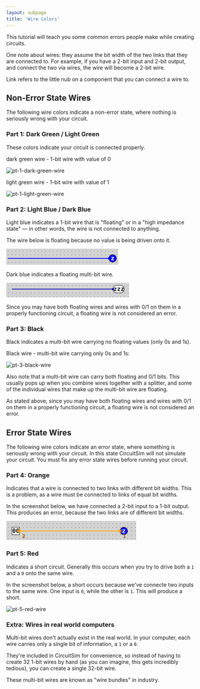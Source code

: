 ```yaml
---
layout: subpage
title: 'Wire Colors'
---
```


This tutorial will teach you some common errors people make while creating circuits.

One note about wires: they assume the bit width of the two links that they are
connected to. For example, if you have a 2-bit input and 2-bit output, and connect
the two via wires, the wire will become a 2-bit wire.

Link refers to the little nub on a component that you can connect a wire to.

## Non-Error State Wires

The following wire colors indicate a non-error state, where nothing is seriously
wrong with your circuit.

### Part 1: Dark Green / Light Green

These colors indicate your circuit is connected properly.

dark green wire - 1-bit wire with value of 0

![pt-1-dark-green-wire]

light green wire - 1-bit wire with value of 1

![pt-1-light-green-wire]

### Part 2: Light Blue / Dark Blue

Light blue indicates a 1-bit wire that is "floating" or in a "high impedance
state" — in other words, the wire is not connected to anything.

The wire below is floating because no value is being driven onto it.

![pt-2-blue-wire]

Dark blue indicates a floating multi-bit wire.

![pt-3-dark-blue-wire-uninit]

Since you may have both floating wires and wires with 0/1 on them in a properly
functioning circuit, a floating wire is not considered an error.

### Part 3: Black

Black indicates a multi-bit wire carrying no floating values (only 0s and 1s).

Black wire - multi-bit wire carrying only 0s and 1s:

![pt-3-black-wire]

Also note that a multi-bit wire can carry both floating and 0/1 bits.
This usually pops up when you combine wires together with a splitter, and
some of the individual wires that make up the multi-bit wire are floating.

As stated above, since you may have both floating wires and wires with 0/1 on
them in a properly functioning circuit, a floating wire is not considered an
error.

## Error State Wires

The following wire colors indicate an error state, where something is seriously
wrong with your circuit. In this state CircuitSim will not simulate your circuit.
You must fix any error state wires before running your circuit.

### Part 4: Orange

Indicates that a wire is connected to two links with different bit widths.
This is a problem, as a wire must be connected to links of equal bit widths.

In the screenshot below, we have connected a 2-bit input to a 1-bit output. This
produces an error, because the two links are of different bit widths.

![pt-4-orange-wire]

### Part 5: Red

Indicates a short circuit. Generally this occurs when you try to drive both a 
`1` and a `0` onto the same wire.

In the screenshot below, a short occurs because we've connecte two inputs to
the same wire. One input is `0`, while the other is `1`. This will produce a short.

![pt-5-red-wire]

### Extra: Wires in real world computers

Multi-bit wires don't actually exist in the real world. In your computer, each wire
carries only a single bit of information, a `1` or a `0`. 

They're included in CircuitSim for convenience, so instead of having to create 32 1-bit wires by hand 
(as you can imagine, this gets incredibly tedious), you can create a single 32-bit wire.

These multi-bit wires are known as "wire bundles" in industry.

[pt-1-light-green-wire]: img/wire-colors-pt-1-ligh-green-wire.PNG "light green CircuitSim wire"
[pt-1-dark-green-wire]: img/wire-colors-pt-1-dark-green-wire.PNG "dark green CircuitSim wire"
[pt-2-blue-wire]: img/wire-colors-pt-2-blue-wire.PNG "blue CircuitSim wire"
[pt-3-black-wire]: img/wire-colors-pt-3-black-wire.PNG "black CircuitSim wire"
[pt-3-dark-blue-wire-uninit]: img/wire-colors-pt-3-dark-blue-wire-uninit.PNG "dark blue CircuitSim wire"
[pt-4-orange-wire]: img/wire-colors-pt-4-orange-wire.PNG "orange CircuitSim wire"
[pt-5-red-wire]: img/wire-colors-pt-5-red-wire.PNG "red CircuitSim wire"
